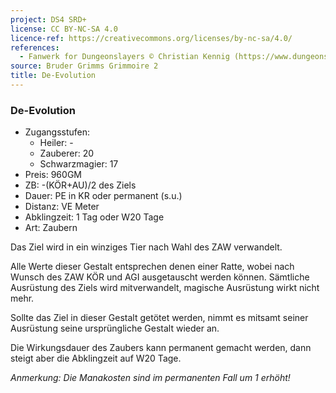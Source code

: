 ```yaml
---
project: DS4 SRD+
license: CC BY-NC-SA 4.0
licence-ref: https://creativecommons.org/licenses/by-nc-sa/4.0/
references: 
  - Fanwerk for Dungeonslayers © Christian Kennig (https://www.dungeonslayers.net/)
source: Bruder Grimms Grimmoire 2
title: De-Evolution
---
```


### De-Evolution

- Zugangsstufen:
  - Heiler: -
  - Zauberer: 20
  - Schwarzmagier: 17
- Preis: 960GM
- ZB: -(KÖR+AU)/2 des Ziels
- Dauer: PE in KR oder permanent (s.u.)
- Distanz: VE Meter
- Abklingzeit: 1 Tag oder W20 Tage
- Art: Zaubern

Das Ziel wird in ein winziges Tier nach Wahl des ZAW verwandelt.

Alle Werte dieser Gestalt entsprechen denen einer Ratte, wobei nach Wunsch des ZAW KÖR und AGI ausgetauscht werden können. Sämtliche Ausrüstung des Ziels wird mitverwandelt, magische Ausrüstung wirkt nicht mehr.

Sollte das Ziel in dieser Gestalt getötet werden, nimmt es mitsamt seiner Ausrüstung seine ursprüngliche Gestalt wieder an.

Die Wirkungsdauer des Zaubers kann permanent gemacht werden, dann steigt aber die Abklingzeit auf W20 Tage.

<i>Anmerkung: Die Manakosten sind im permanenten Fall um 1 erhöht!</i>

